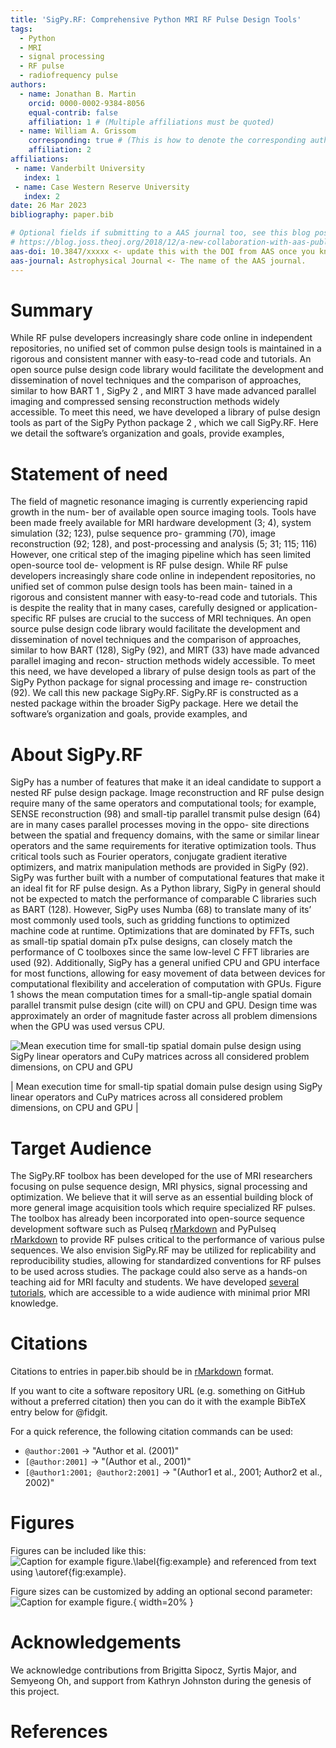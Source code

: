 ```yaml
---
title: 'SigPy.RF: Comprehensive Python MRI RF Pulse Design Tools'
tags:
  - Python
  - MRI
  - signal processing
  - RF pulse
  - radiofrequency pulse
authors:
  - name: Jonathan B. Martin
    orcid: 0000-0002-9384-8056
    equal-contrib: false
    affiliation: 1 # (Multiple affiliations must be quoted)
  - name: William A. Grissom
    corresponding: true # (This is how to denote the corresponding author)
    affiliation: 2
affiliations:
 - name: Vanderbilt University
   index: 1
 - name: Case Western Reserve University
   index: 2
date: 26 Mar 2023
bibliography: paper.bib

# Optional fields if submitting to a AAS journal too, see this blog post:
# https://blog.joss.theoj.org/2018/12/a-new-collaboration-with-aas-publishing
aas-doi: 10.3847/xxxxx <- update this with the DOI from AAS once you know it.
aas-journal: Astrophysical Journal <- The name of the AAS journal.
---
```


# Summary

While RF pulse developers increasingly share code online in independent repositories, no unified set of common pulse design tools is
maintained in a rigorous and consistent manner with easy-to-read code and tutorials. An open source pulse design code library would facilitate the
development and dissemination of novel techniques and the comparison of approaches, similar to how BART 1 , SigPy 2 , and MIRT 3 have made advanced
parallel imaging and compressed sensing reconstruction methods widely accessible. To meet this need, we have developed a library of pulse design
tools as part of the SigPy Python package 2 , which we call SigPy.RF. Here we detail the software’s organization and goals, provide examples,

# Statement of need
The field of magnetic resonance imaging is currently experiencing rapid growth in the num-
ber of available open source imaging tools. Tools have been made freely available for MRI hardware development (3; 4), system simulation (32; 123), pulse sequence pro-
gramming (70), image reconstruction (92; 128), and post-processing and analysis (5; 31;
115; 116)
However, one critical step of the imaging pipeline which has seen limited open-source tool de-
velopment is RF pulse design.  While RF pulse developers increasingly share code online
in independent repositories, no unified set of common pulse design tools has been main-
tained in a rigorous and consistent manner with easy-to-read code and tutorials. This is despite the reality that in many cases, carefully designed or application-specific RF pulses are crucial to the success of MRI techniques. An open
source pulse design code library would facilitate the development and dissemination of
novel techniques and the comparison of approaches, similar to how BART (128), SigPy
(92), and MIRT (33) have made advanced parallel imaging and recon-
struction methods widely accessible. To meet this need, we have developed a library of
pulse design tools as part of the SigPy Python package for signal processing and image re-
construction (92). We call this new package SigPy.RF. SigPy.RF is constructed as a nested
package within the broader SigPy package. Here we detail the software’s organization and
goals, provide examples, and 

# About SigPy.RF
SigPy has a number of features that make it an ideal candidate to support a nested RF
pulse design package. Image reconstruction and RF pulse design require many of the same
operators and computational tools; for example, SENSE reconstruction (98) and small-tip
parallel transmit pulse design (64) are in many cases parallel processes moving in the oppo-
site directions between the spatial and frequency domains, with the same or similar linear
operators and the same requirements for iterative optimization tools. Thus critical tools
such as Fourier operators, conjugate gradient iterative optimizers, and matrix manipulation
methods are provided in SigPy (92).
SigPy was further built with a number of computational features that make it an ideal fit
for RF pulse design. As a Python library, SigPy in general should not be expected to match
the performance of comparable C libraries such as BART (128). However, SigPy uses
Numba (68) to translate many of its’ most commonly used tools, such as gridding functions
to optimized machine code at runtime. Optimizations that are dominated by FFTs, such
as small-tip spatial domain pTx pulse designs, can closely match the performance of C
toolboxes since the same low-level C FFT libraries are used (92). Additionally, SigPy has
a general unified CPU and GPU interface for most functions, allowing for easy movement
of data between devices for computational flexibility and acceleration of computation with
GPUs. Figure 1 shows the mean computation times for a small-tip-angle spatial domain parallel transmit pulse design (cite will) on CPU and GPU. Design time was approximately an order of magnitude faster across all problem dimensions when the GPU was used versus CPU. 

![Mean execution time for small-tip spatial domain pulse design using SigPy
linear operators and CuPy matrices across all considered problem dimensions, on CPU and
GPU](https://github.com/jonbmartin/sigpyrf-joss/blob/main/execution_time_white.png?raw=true)

| Mean execution time for small-tip spatial domain pulse design using SigPy
linear operators and CuPy matrices across all considered problem dimensions, on CPU and
GPU |

# Target Audience

The SigPy.RF toolbox has been developed for the use of MRI researchers focusing on pulse sequence design, MRI physics, signal processing and optimization. We believe that it will serve as an essential building block of more general image acquisition tools which require specialized RF pulses. The toolbox has already been incorporated into open-source sequence development software such as Pulseq [rMarkdown](http://rmarkdown.rstudio.com/authoring_bibliographies_and_citations.html) and PyPulseq [rMarkdown](http://rmarkdown.rstudio.com/authoring_bibliographies_and_citations.html) to provide RF pulses critical to the performance of various pulse sequences. We also envision SigPy.RF may be utilized for replicability and
reproducibility studies, allowing for standardized conventions for RF pulses to be used across studies. The package could also serve as a hands-on teaching aid for MRI faculty and students. We have developed [several tutorials](https://github.com/jonbmartin/sigpy-rf-tutorials), which are accessible to a wide audience with minimal prior MRI knowledge. 

# Citations

Citations to entries in paper.bib should be in
[rMarkdown](http://rmarkdown.rstudio.com/authoring_bibliographies_and_citations.html)
format.

If you want to cite a software repository URL (e.g. something on GitHub without a preferred
citation) then you can do it with the example BibTeX entry below for @fidgit.

For a quick reference, the following citation commands can be used:
- `@author:2001`  ->  "Author et al. (2001)"
- `[@author:2001]` -> "(Author et al., 2001)"
- `[@author1:2001; @author2:2001]` -> "(Author1 et al., 2001; Author2 et al., 2002)"

# Figures

Figures can be included like this:
![Caption for example figure.\label{fig:example}](figure.png)
and referenced from text using \autoref{fig:example}.

Figure sizes can be customized by adding an optional second parameter:
![Caption for example figure.](figure.png){ width=20% }

# Acknowledgements

We acknowledge contributions from Brigitta Sipocz, Syrtis Major, and Semyeong
Oh, and support from Kathryn Johnston during the genesis of this project.

# References
